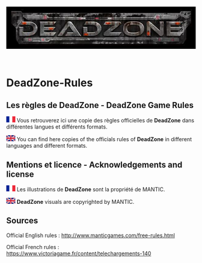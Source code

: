 <p align="center"><img src ="https://github.com/orouet/DeadZone-Rules/blob/master/site/img/banners/deadzone.jpg?raw=true" /></p>
<br />

# DeadZone-Rules
## Les règles de DeadZone - DeadZone Game Rules

![Drapeau français](https://github.com/orouet/DeadZone-Rules/blob/master/site/img/flags/fr-FR.png?raw=true)
Vous retrouverez ici une copie des règles officielles de **DeadZone** dans différentes langues et différents formats.


![English flag](https://github.com/orouet/DeadZone-Rules/blob/master/site/img/flags/en-GB.png?raw=true)
You can find here copies of the officials rules of **DeadZone** in different languages and different formats.


## Mentions et licence - Acknowledgements and license

![Drapeau français](https://github.com/orouet/DeadZone-Rules/blob/master/site/img/flags/fr-FR.png?raw=true)
Les illustrations de **DeadZone** sont la propriété de MANTIC.


![English flag](https://github.com/orouet/DeadZone-Rules/blob/master/site/img/flags/en-GB.png?raw=true)
**DeadZone** visuals are copyrighted by MANTIC.


## Sources

Official English rules :
<http://www.manticgames.com/free-rules.html>


Official French rules :
<https://www.victoriagame.fr/content/telechargements-140>
